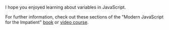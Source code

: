 I hope you enjoyed learning about variables in JavaScript. 

For further information, check out these sections of the "Modern JavaScript for the Impatient" [book](https://learning.oreilly.com/library/view/Modern+JavaScript+for+the+Impatient/9780136502166/ch01.xhtml#ch01lev1sec4) or [video course](https://learning.oreilly.com/videos/modern-javascript-for/9780135812778/9780135812778-MJSI_01_01_02). 

